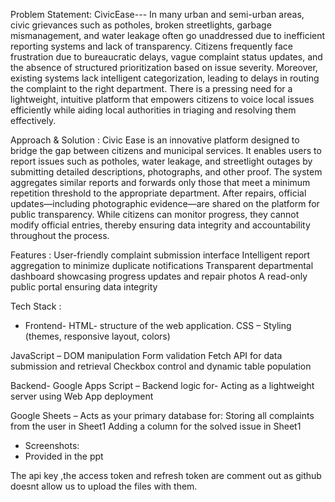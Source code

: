 Problem Statement: CivicEase---
In many urban and semi-urban areas, civic grievances such as potholes, broken streetlights, garbage mismanagement, and water leakage often go unaddressed due to inefficient reporting systems and lack of transparency. Citizens frequently face frustration due to bureaucratic delays, vague complaint status updates, and the absence of structured prioritization based on issue severity.
Moreover, existing systems lack intelligent categorization, leading to delays in routing the complaint to the right department. There is a pressing need for a lightweight, intuitive platform that empowers citizens to voice local issues efficiently while aiding local authorities in triaging and resolving them effectively.


Approach & Solution  : Civic Ease is an innovative platform designed to bridge the gap between citizens and municipal services. It enables users to report issues such as potholes, water leakage, and streetlight outages by submitting detailed descriptions, photographs, and other proof. The system aggregates similar reports and forwards only those that meet a minimum repetition threshold to the appropriate department. After repairs, official updates—including photographic evidence—are shared on the platform for public transparency. While citizens can monitor progress, they cannot modify official entries, thereby ensuring data integrity and accountability throughout the process.

 Features  : User-friendly complaint submission interface
Intelligent report aggregation to minimize duplicate notifications
Transparent departmental dashboard showcasing progress updates and repair photos
A read-only public portal ensuring data integrity

 Tech Stack :
- Frontend-
HTML- structure of the web application.
CSS – Styling (themes, responsive layout, colors)

JavaScript –
DOM manipulation
Form validation
Fetch API for data submission and retrieval
Checkbox control and dynamic table population

Backend-
Google Apps Script – Backend logic for-
Acting as a lightweight server using Web App deployment


Google Sheets –
 Acts as your primary database for:
Storing all complaints from the user in  Sheet1
Adding a column for the solved issue in Sheet1 

- Screenshots:
- Provided in the ppt 


The api key ,the access token and refresh token are comment out as github doesnt allow us to upload the files with them. 
